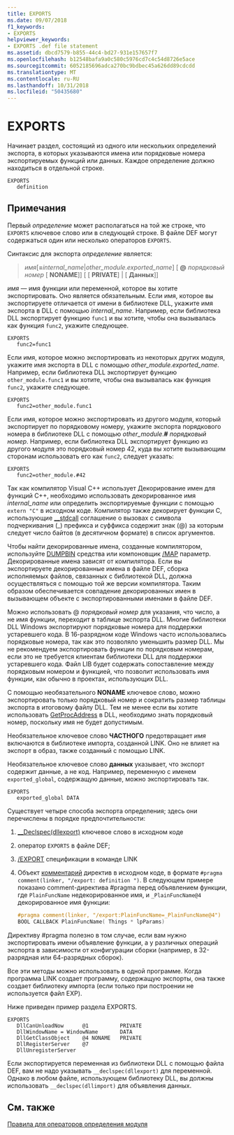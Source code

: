```yaml
---
title: EXPORTS
ms.date: 09/07/2018
f1_keywords:
- EXPORTS
helpviewer_keywords:
- EXPORTS .def file statement
ms.assetid: dbcd7579-b855-44c4-bd27-931e157657f7
ms.openlocfilehash: b12548bafa9a0c580c5976cd7c4c54d8726e5ace
ms.sourcegitcommit: 6052185696adca270bc9bdbec45a626dd89cdcdd
ms.translationtype: MT
ms.contentlocale: ru-RU
ms.lasthandoff: 10/31/2018
ms.locfileid: "50435680"
---
```

# <a name="exports"></a>EXPORTS

Начинает раздел, состоящий из одного или нескольких определений экспорта, в которых указываются имена или порядковые номера экспортируемых функций или данных. Каждое определение должно находиться в отдельной строке.

```DEF
EXPORTS
   definition
```

## <a name="remarks"></a>Примечания

Первый *определение* может располагаться на той же строке, что `EXPORTS` ключевое слово или в следующей строке. В файле DEF могут содержаться один или несколько операторов `EXPORTS`.

Синтаксис для экспорта *определение* является:

> *имя*\[__=__*internal_name*|*other_module.exported_name*] \[ **\@** _порядковый номер_ \[ **NONAME**]] \[ \[ **PRIVATE**] | \[ **Данных**]]

*имя* — имя функции или переменной, которое вы хотите экспортировать. Оно является обязательным. Если имя, которое вы экспортируете отличается от имени в библиотеке DLL, укажите имя экспорта в DLL с помощью *internal_name*. Например, если библиотека DLL экспортирует функцию `func1` и вы хотите, чтобы она вызывалась как функция `func2`, укажите следующее.

```DEF
EXPORTS
   func2=func1
```

Если имя, которое можно экспортировать из некоторых других модуля, укажите имя экспорта в DLL с помощью *other_module.exported_name*. Например, если библиотека DLL экспортирует функцию `other_module.func1` и вы хотите, чтобы она вызывалась как функция `func2`, укажите следующее.

```DEF
EXPORTS
   func2=other_module.func1
```

Если имя, которое можно экспортировать из другого модуля, который экспортирует по порядковому номеру, укажите экспорта порядкового номера в библиотеке DLL с помощью *other_module*.__#__ *порядковый номер*. Например, если библиотека DLL экспортирует функцию из другого модуля это порядковый номер 42, куда вы хотите вызывающим сторонам использовать его как `func2`, следует указать:

```DEF
EXPORTS
   func2=other_module.#42
```

Так как компилятор Visual C++ использует Декорирование имен для функций C++, необходимо использовать декорированное имя *internal_name* или определить экспортируемые функции с помощью `extern "C"` в исходном коде. Компилятор также декорирует функции C, использующие [__stdcall](../../cpp/stdcall.md) соглашение о вызовах с символа подчеркивания (\_) префикса и суффикса содержит знак (\@) за которым следует число байтов (в десятичном формате) в список аргументов.

Чтобы найти декорированные имена, созданные компилятором, используйте [DUMPBIN](../../build/reference/dumpbin-reference.md) средства или компоновщик [/MAP](../../build/reference/map-generate-mapfile.md) параметр. Декорированные имена зависят от компилятора. Если вы экспортируете декорированные имена в файле DEF, сборка исполняемых файлов, связанных с библиотекой DLL, должна осуществляться с помощью той же версии компилятора. Таким образом обеспечивается совпадение декорированных имен в вызывающем объекте с экспортированными именами в файле DEF.

Можно использовать \@ *порядковый номер* для указания, что число, а не имя функции, переходит в таблице экспорта DLL. Многие библиотеки DLL Windows экспортируют порядковые номера для поддержки устаревшего кода. В 16-разрядном коде Windows часто использовались порядковые номера, так как это позволяло уменьшить размер DLL. Мы не рекомендуем экспортировать функции по порядковым номерам, если это не требуется клиентам библиотеки DLL для поддержки устаревшего кода. Файл LIB будет содержать сопоставление между порядковым номером и функцией, что позволит использовать имя функции, как обычно в проектах, использующих DLL.

С помощью необязательного **NONAME** ключевое слово, можно экспортировать только порядковый номер и сократить размер таблицы экспорта в итоговому файлу DLL. Тем не менее если вы хотите использовать [GetProcAddress](/windows/desktop/api/libloaderapi/nf-libloaderapi-getprocaddress) в DLL, необходимо знать порядковый номер, поскольку имя не будет допустимым.

Необязательное ключевое слово **ЧАСТНОГО** предотвращает *имя* включаются в библиотеке импорта, созданной LINK. Оно не влияет на экспорт в образ, также созданный с помощью LINK.

Необязательное ключевое слово **данных** указывает, что экспорт содержит данные, а не код. Например, переменную с именем `exported_global`, содержащую данные, можно экспортировать так.

```DEF
EXPORTS
   exported_global DATA
```

Существует четыре способа экспорта определения; здесь они перечислены в порядке предпочтительности:

1. [__Declspec(dllexport)](../../cpp/dllexport-dllimport.md) ключевое слово в исходном коде

1. оператор `EXPORTS` в файле DEF;

1. [/EXPORT](../../build/reference/export-exports-a-function.md) спецификации в команде LINK

1. Объект [комментарий](../../preprocessor/comment-c-cpp.md) директив в исходном коде, в формате `#pragma comment(linker, "/export: definition ")`. В следующем примере показано comment-директива #pragma перед объявлением функции, где `PlainFuncName` недекорированное имя, и `_PlainFuncName@4` декорированное имя функции:

    ```cpp
    #pragma comment(linker, "/export:PlainFuncName=_PlainFuncName@4")
    BOOL CALLBACK PlainFuncName( Things * lpParams)
    ```

Директиву #pragma полезно в том случае, если вам нужно экспортировать имени объявление функции, а у различных операций экспорта в зависимости от конфигурации сборки (например, в 32-разрядная или 64-разрядных сборок).

Все эти методы можно использовать в одной программе. Когда программа LINK создает программу, содержащую экспорты, она также создает библиотеку импорта (если только при построении не используется файл EXP).

Ниже приведен пример раздела EXPORTS.

```DEF
EXPORTS
   DllCanUnloadNow      @1          PRIVATE
   DllWindowName = WindowName       DATA
   DllGetClassObject    @4 NONAME   PRIVATE
   DllRegisterServer    @7
   DllUnregisterServer
```

Если экспортируется переменная из библиотеки DLL с помощью файла DEF, вам не надо указывать `__declspec(dllexport)` для переменной. Однако в любом файле, использующем библиотеку DLL, вы должны использовать `__declspec(dllimport)` для объявления данных.

## <a name="see-also"></a>См. также

[Правила для операторов определения модуля](../../build/reference/rules-for-module-definition-statements.md)
